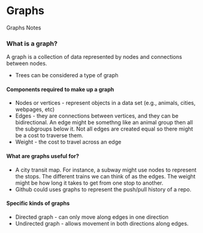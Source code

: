 # Graphs
Graphs Notes

### What is a graph?
A graph is a collection of data represented by nodes and connections between nodes. 
* Trees can be considered a type of graph

#### Components required to make up a graph
* Nodes or vertices - represent objects in a data set (e.g., animals, cities, webpages, etc)
* Edges - they are connections between vertices, and they can be bidirectional.  An edge might be somethng like an animal group then all the subgroups below it. Not all edges are created equal so there might be a cost to traverse them.
* Weight - the cost to travel across an edge

#### What are graphs useful for?
* A city transit map.  For instance, a subway might use nodes to represent the stops.  The different trains we can think of as the edges. The weight might be how long it takes to get from one stop to another.
* Github could uses graphs to represent the push/pull history of a repo.

#### Specific kinds of graphs
* Directed graph - can only move along edges in one direction
* Undirected graph - allows movement in both directions along edges.

